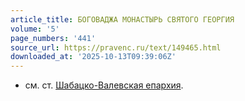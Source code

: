 ```yaml
---
article_title: БОГОВАДЖА МОНАСТЫРЬ СВЯТОГО ГЕОРГИЯ
volume: '5'
page_numbers: '441'
source_url: https://pravenc.ru/text/149465.html
downloaded_at: '2025-10-13T09:39:06Z'
---
```


- см. ст. [Шабацко-Валевская епархия](<https://pravenc.ru/text/Шабацко-Валевская епархия.html>).
